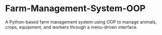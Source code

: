 # Farm-Management-System-OOP
A Python-based farm management system using OOP to manage animals, crops, equipment, and workers through a menu-driven interface.
